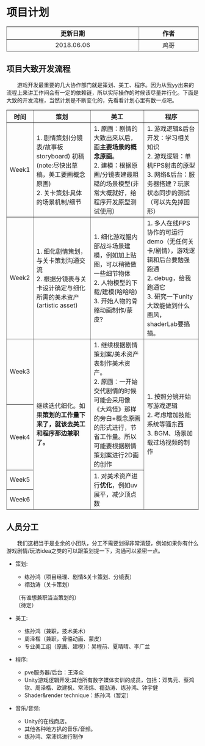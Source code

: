 # 项目计划

<table border="1" style="display: table;">
    <tr>
        <th>更新日期</th>
        <th>作者</th>
    </tr>
    <tr>
        <td align="center">2018.06.06</td>
        <td align="center">鸡哥</td>
    </tr>
</table>

## 项目大致开发流程
&emsp;&emsp;游戏开发最重要的几大协作部门就是策划、美工、程序。因为从我yy出来的流程上来讲工作间会有一定的依赖链，所以实际操作的时候该尽量并行化。下面是大致的开发流程，当然计划是不断变化的，先看看计划心里有数一点吧。  

<table border="1" style="display: table;">
    <tr>
        <th>时间</th>
        <th>策划</th>
        <th>美工</th>
        <th>程序</th>
    </tr>
    <tr>
        <td align="center">Week1</td>
        <td>
            1. 剧情策划(分镜表/故事板storyboard) 初稿(note:尽快出草稿，美工要画概念原画)
            <br/>
            2. 关卡策划:具体的场景机制/细节
        </td>
        <td>
            1. 原画：剧情的大致出来以后，画<b>主要场景的概念原画</b>。
            <br/>
            2. 建模：根据原画/分镜表建最粗糙的场景模型(非常大概就好，给程序开发原型测试使用）
        </td>
        <td>
            1. 游戏逻辑&后台开发：学习相关知识
            <br/>
            2. 游戏逻辑：单机FPS射击的原型
            <br/>
            3. 网络&后台：服务器搭建？玩家状态同步的测试（可以先免掉图形）
        </td>
    </tr>
    <tr>
        <td align="center">Week2</td>
        <td>
            1. 细化剧情策划，与关卡策划沟通交流
            <br/>
            2. 根据分镜表与关卡设计确定与细化所需的美术资产(artistic asset)
        </td>
        <td>
            1. 细化游戏鲲内部战斗场景建模，例如加上贴图，可以稍微做一些细节物体
            <br/>
            2. 人物模型的下载/建模(哈哈哈)
            <br/>
            3. 开始人物的骨骼动画制作/蒙皮?
        </td>
        <td>
            1. 多人在线FPS协作的可运行demo（无任何关卡/剧情），游戏逻辑和后台要勉强跑通
            <br/>
            2. debug，给我跑通它
            <br/>
            3. 研究一下unity大致能做到什么画风，shaderLab要搞搞。
        </td>
    </tr>
    <tr>
        <td align="center">Week3</td>
        <td rowspan="4">
            继续迭代细化。如果<b>策划的工作量下来了，就该去美工和程序那边兼职了。</b>
        </td>
        <td rowspan="2">
            1. 继续根据剧情策划案/美术资产表制作美术资产。
            <br/>
            2. 原画：一开始交代剧情的时候可能会采用像《大鸡怪》那样的旁白+概念原画的形式进行，节省工作量。所以可能要根据剧情策划案进行2D画的创作
        </td>
        <td rowspan="4">
            1. 按照分镜开始写游戏逻辑
            <br/>
            2. 考虑增加技能系统等骚东西
            <br/>
            3. BGM、场景加载过场视频的制作
        </td>
    </tr>
    <tr>
        <td align="center">Week4</td>
    </tr>
    <tr>
        <td align="center">Week5</td>
        <td rowspan="2">
            1. 对美术资产进行<b>优化</b>，例如uv展平，减少顶点数
        </td>
    </tr>
    <tr>
        <td align="center">Week6</td>
    </tr>
</table>

## 人员分工
&emsp;&emsp;我们这相当于是业余的小团队，分工不需要划得非常清楚，例如如果你有什么游戏剧情/玩法idea之类的可以跟策划提一下，沟通可以紧密一点。

- 策划:
    - 练孙鸿（项目经理、剧情&关卡策划、分镜表）
    - 禤劲涛（关卡策划）  

    （有谁想兼职当当策划的）  
    （待定）

- 美工:
    - 练孙鸿（兼职，技术美术）
    - 周泽楷（兼职，骨骼动画、蒙皮）
    - 专业美工组（原画、建模）：吴程前、夏晴晴、李广兰

- 程序:
    - pve服务器/后台：王泽众
    - Unity游戏逻辑开发:其他所有数字媒体实训的成员，包括：邓隽元、蔡鸿钦、周泽楷、欧建枫、常沛炜、禤劲涛、练孙鸿、钟宇健
    - Shader&render technique：练孙鸿（暂定）

- 音乐/音频:
    - Unity的在线商店。
    - 其他各种地方扒的音乐/音频。
    - 练孙鸿、常沛炜进行制作





